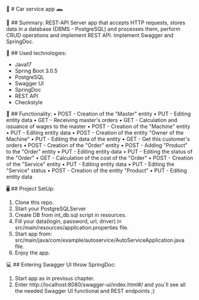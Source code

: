 :blue_car: # Car service app :pickup_truck:

:notebook_with_decorative_cover: ## Summary:
REST-API
Server app that accepts HTTP requests, stores data in a database
(DBMS - PostgreSQL) and processes them, perform CRUD operations
and implement REST API. Implement Swagger and SpringDoc.

:hammer: ## Used technologies:
- Java17
- Spring Boot 3.0.5
- PostgreSQL
- Swagger UI
- SpringDoc
- REST API
- Checkstyle

:bookmark_tabs: ## Functionality:
• POST - Creation of the "Master" entity
• PUT - Editing entity data
• GET - Receiving master's orders
• GET - Calculation and issuance of wages to the master
• POST - Creation of the "Machine" entity
• PUT - Editing entity data
• POST - Creation of the entity "Owner of the Machine" • PUT - Editing the data of the entity
• GET - Get this customer's orders
• POST - Creation of the "Order" entity
• POST - Adding "Product" to the "Order" entity • PUT - Editing entity data
• PUT - Editing the status of the "Order"
• GET - Calculation of the cost of the "Order"
• POST - Creation of the "Service" entity
• PUT - Editing entity data • PUT - Editing the "Service" status
• POST - Creation of the entity "Product"
• PUT - Editing entity data

:desktop_computer: ## Project SetUp:
1. Clone this repo.
2. Start your PostgreSQLServer
3. Create DB from int_db.sql script in resources.
4. Fill your data(login, password, url, driver) 
in src/main/resources/application.properties file.
5. Start app from:
src/main/java/com/example/autoservice/AutoServiceApplication.java file.
6. Enjoy the app.

:computer: ## Entering Swagger UI throw SpringDoc:
1. Start app as in previous chapter.
2. Enter http://localhost:8080/swagger-ui/index.html#/ 
and you`ll see all the needed Swagger UI functional and REST endpoints ;)